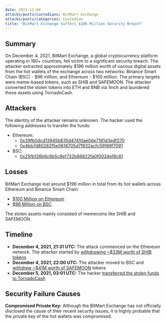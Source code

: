 ```yaml
---
date: 2021-12-04
attacks/posts/custodians: BitMart Exchange
attacks/posts/categories: Custodian
title: "BitMart Exchange Suffers $196 Million Security Breach"
---
```


## Summary

On December 4, 2021, BitMart Exchange, a global cryptocurrency platform operating in 180+ countries, fell victim to a significant security breach. The attacker extracted approximately $196 million worth of various digital assets from the hot wallets of the exchange across two networks: Binance Smart Chain (BSC) - $96 million, and Ethereum - $100 million. The primary targets were meme-based tokens, such as SHIB and SAFEMOON. The attacker converted the stolen tokens into ETH and BNB via 1inch and laundered these assets using TornadoCash.

## Attackers

The identity of the attacker remains unknown. The hacker used the following addresses to transfer the funds:

- Ethereum:
    - [0x39fb0dcd13945b835d47410ae0de7181d3edf270](https://etherscan.io/address/0x39fb0dcd13945b835d47410ae0de7181d3edf270)
    - [0x4bb7d80282f5e0616705d7f832acfc59f89f7091](https://etherscan.io/address/0x4bb7d80282f5e0616705d7f832acfc59f89f7091)
- BSC:
    - [0x25fb126b6c6b5c8ef732b86822fa0f0024e16c61](https://bscscan.com/address/0x25fb126b6c6b5c8ef732b86822fa0f0024e16c61)

## Losses

BitMart Exchange lost around $196 million in total from its hot wallets across Ethereum and Binance Smart Chain:
- [$100 Million on Ethereum](https://twitter.com/peckshield/status/1467302620000043013)
- [$96 Million on BSC](https://twitter.com/peckshield/status/1467310381073047552)

The stolen assets mainly consisted of memecoins like SHIB and SAFEMOON.

## Timeline

- **December 4, 2021, 21:31 UTC:** The attack commenced on the Ethereum network. The attacker started by [withdrawing ~$33M worth of SHIB tokens](https://etherscan.io/tx/0x6afb730976b2cf39e5ea7ce8a56c3597728e4e5923f7abae7086fb53019e81e8)
- **December 4, 2021, 22:00 UTC:** The attacker moved to BSC and [withdrew ~$41M worth of SAFEMOON](https://bscscan.com/tx/0x834321195283c5eafbc8a31b6a6926c9af416ee23bd4d71ab15eb9089a90d86d) tokens
- **December 5, 2021, 03:01 UTC:** The hacker [transferred the stolen funds to TornadoCash](https://etherscan.io/tx/0x93c70a33f8a7f8f9002005aff3dd6515c176912b5c532befe60121800752c61a)

## Security Failure Causes

**Compromised Private Key:** Although the BitMart Exchange has not officially disclosed the cause of their recent security issues, it is highly probable that the private key of the hot wallets was compromised.